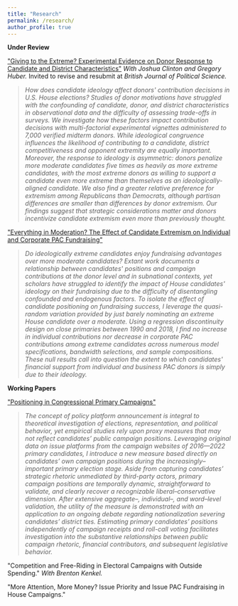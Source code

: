 ```yaml
---
title: "Research"
permalink: /research/
author_profile: true
---
```


**Under Review**
  
["Giving to the Extreme? Experimental Evidence on Donor Response to Candidate and District Characteristics"](/files/GTTE_12.6.22.pdf) *With Joshua Clinton and Gregory Huber.* Invited to revise and resubmit at *British Journal of Political Science.*

> *How does candidate ideology affect donors' contribution decisions in U.S. House elections? Studies of donor motivations have struggled with the confounding of candidate, donor, and district characteristics in observational data and the difficulty of assessing trade-offs in surveys. We investigate how these factors impact contribution decisions with multi-factorial experimental vignettes administered to 7,000 verified midterm donors. While ideological congruence influences the likelihood of contributing to a candidate, district competitiveness and opponent extremity are equally important. Moreover, the response to ideology is asymmetric: donors penalize more moderate candidates five times as heavily as more extreme candidates, with the most extreme donors as willing to support a candidate even more extreme than themselves as an ideologically-aligned candidate. We also find a greater relative preference for extremism among Republicans than Democrats, although partisan differences are smaller than differences by donor extremism. Our findings suggest that strategic considerations matter and donors incentivize candidate extremism even more than previously thought.*

["Everything in Moderation? The Effect of Candidate Extremism on Individual and Corporate PAC Fundraising"](/files/EIM_MM.pdf)

> *Do ideologically extreme candidates enjoy fundraising advantages over more moderate candidates? Extant work documents a relationship between candidates' positions and campaign contributions at the donor level and in subnational contexts, yet scholars have struggled to identify the impact of House candidates' ideology on their fundraising due to the difficulty of disentangling confounded and endogenous factors. To isolate the effect of candidate positioning on fundraising success, I leverage the quasi-random variation provided by just barely nominating an extreme House candidate over a moderate. Using a regression discontinuity design on close primaries between 1990 and 2018, I find no increase in individual contributions nor decrease in corporate PAC contributions among extreme candidates across numerous model specifications, bandwidth selections, and sample compositions. These null results call into question the extent to which candidates' financial support from individual and business PAC donors is simply due to their ideology.*

**Working Papers**

["Positioning in Congressional Primary Campaigns"](/files/MM_PCPC.pdf)

> *The concept of policy platform announcement is integral to theoretical investigation of elections, representation, and political behavior, yet empirical studies rely upon proxy measures that may not reflect candidates’ public campaign positions. Leveraging original data on issue platforms from the campaign websites of 2016—2022 primary candidates, I introduce a new measure based directly on candidates’ own campaign positions during the increasingly–important primary election stage. Aside from capturing candidates’ strategic rhetoric unmediated by third-party actors, primary campaign positions are temporally dynamic, straightforward to validate, and clearly recover a recognizable liberal–conservative dimension. After extensive aggregate–, individual–, and word–level validation, the utility of the measure is demonstrated with an application to an ongoing debate regarding nationalization severing candidates’ district ties. Estimating primary candidates’ positions independently of campaign receipts and roll-call voting facilitates investigation into the substantive relationships between public campaign rhetoric, financial contributors, and subsequent legislative behavior.*

"Competition and Free-Riding in Electoral Campaigns with Outside Spending." *With Brenton Kenkel.*

"More Attention, More Money? Issue Priority and Issue PAC Fundraising in House Campaigns."


